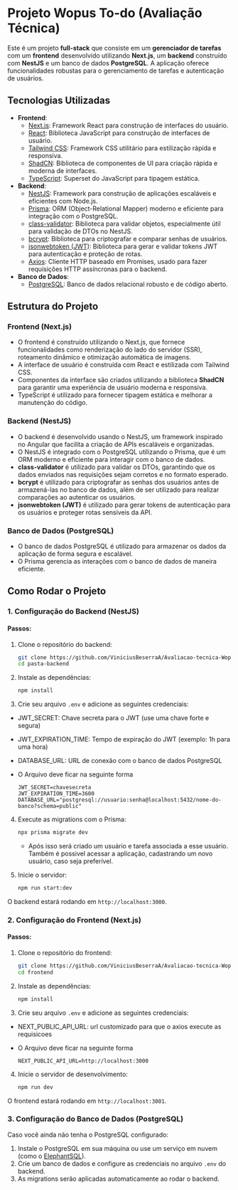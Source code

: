 # Projeto Wopus To-do (Avaliação Técnica)

Este é um projeto **full-stack** que consiste em um **gerenciador de tarefas** com um **frontend** desenvolvido utilizando **Next.js**, um **backend** construído com **NestJS** e um banco de dados **PostgreSQL**. A aplicação oferece funcionalidades robustas para o gerenciamento de tarefas e autenticação de usuários.

## Tecnologias Utilizadas

- **Frontend**:
  - [Next.js](https://nextjs.org/): Framework React para construção de interfaces do usuário.
  - [React](https://reactjs.org/): Biblioteca JavaScript para construção de interfaces de usuário.
  - [Tailwind CSS](https://tailwindcss.com/): Framework CSS utilitário para estilização rápida e responsiva.
  - [ShadCN](https://github.com/shadcn/ui): Biblioteca de componentes de UI para criação rápida e moderna de interfaces.
  - [TypeScript](https://www.typescriptlang.org/): Superset do JavaScript para tipagem estática.
- **Backend**:
  - [NestJS](https://nestjs.com/): Framework para construção de aplicações escaláveis e eficientes com Node.js.
  - [Prisma](https://www.prisma.io/): ORM (Object-Relational Mapper) moderno e eficiente para integração com o PostgreSQL.
  - [class-validator](https://github.com/typestack/class-validator): Biblioteca para validar objetos, especialmente útil para validação de DTOs no NestJS.
  - [bcrypt](https://github.com/kelektiv/bcrypt.js): Biblioteca para criptografar e comparar senhas de usuários.
  - [jsonwebtoken (JWT)](https://github.com/auth0/node-jsonwebtoken): Biblioteca para gerar e validar tokens JWT para autenticação e proteção de rotas.
  - [Axios](https://axios-http.com/ptbr/docs/intro): Cliente HTTP baseado em Promises, usado para fazer requisições HTTP assíncronas para o backend.
- **Banco de Dados**:
  - [PostgreSQL](https://www.postgresql.org/): Banco de dados relacional robusto e de código aberto.

## Estrutura do Projeto

### Frontend (Next.js)

- O frontend é construído utilizando o Next.js, que fornece funcionalidades como renderização do lado do servidor (SSR), roteamento dinâmico e otimização automática de imagens.
- A interface de usuário é construída com React e estilizada com Tailwind CSS.
- Componentes da interface são criados utilizando a biblioteca **ShadCN** para garantir uma experiência de usuário moderna e responsiva.
- TypeScript é utilizado para fornecer tipagem estática e melhorar a manutenção do código.

### Backend (NestJS)

- O backend é desenvolvido usando o NestJS, um framework inspirado no Angular que facilita a criação de APIs escaláveis e organizadas.
- O NestJS é integrado com o PostgreSQL utilizando o Prisma, que é um ORM moderno e eficiente para interagir com o banco de dados.
- **class-validator** é utilizado para validar os DTOs, garantindo que os dados enviados nas requisições sejam corretos e no formato esperado.
- **bcrypt** é utilizado para criptografar as senhas dos usuários antes de armazená-las no banco de dados, além de ser utilizado para realizar comparações ao autenticar os usuários.
- **jsonwebtoken (JWT)** é utilizado para gerar tokens de autenticação para os usuários e proteger rotas sensíveis da API.

### Banco de Dados (PostgreSQL)

- O banco de dados PostgreSQL é utilizado para armazenar os dados da aplicação de forma segura e escalável.
- O Prisma gerencia as interações com o banco de dados de maneira eficiente.

## Como Rodar o Projeto

### 1. Configuração do Backend (NestJS)

#### Passos:

1. Clone o repositório do backend:

   ```bash
   git clone https://github.com/ViniciusBeserraA/Avaliacao-tecnica-Wopus.git
   cd pasta-backend
   ```

2. Instale as dependências:

   ```bash
   npm install
   ```

3. Crie seu arquivo `.env` e adicione as seguintes credenciais:

- JWT_SECRET: Chave secreta para o JWT (use uma chave forte e segura)

- JWT_EXPIRATION_TIME: Tempo de expiração do JWT (exemplo: 1h para uma hora)

- DATABASE_URL: URL de conexão com o banco de dados PostgreSQL

- O Arquivo deve ficar na seguinte forma

  ```env
  JWT_SECRET=chavesecreta
  JWT_EXPIRATION_TIME=3600
  DATABASE_URL="postgresql://usuario:senha@localhost:5432/nome-do-banco?schema=public"
  ```

4. Execute as migrations com o Prisma:

   ```bash
   npx prisma migrate dev
   ```

   - Após isso será criado um usuário e tarefa associada a esse usuário. Também é possivel acessar
     a aplicação, cadastrando um novo usuário, caso seja preferível.

5. Inicie o servidor:
   ```bash
   npm run start:dev
   ```

O backend estará rodando em `http://localhost:3000`.

### 2. Configuração do Frontend (Next.js)

#### Passos:

1. Clone o repositório do frontend:

   ```bash
   git clone https://github.com/ViniciusBeserraA/Avaliacao-tecnica-Wopus.git
   cd frontend
   ```

2. Instale as dependências:

   ```bash
   npm install
   ```

3. Crie seu arquivo `.env` e adicione as seguintes credenciais:

- NEXT_PUBLIC_API_URL: url customizado para que o axios execute as requisicoes

- O Arquivo deve ficar na seguinte forma

  ```env
  NEXT_PUBLIC_API_URL=http://localhost:3000
  ```

4. Inicie o servidor de desenvolvimento:
   ```bash
   npm run dev
   ```

O frontend estará rodando em `http://localhost:3001`.

### 3. Configuração do Banco de Dados (PostgreSQL)

Caso você ainda não tenha o PostgreSQL configurado:

1. Instale o PostgreSQL em sua máquina ou use um serviço em nuvem (como o [ElephantSQL](https://www.elephantsql.com/)).
2. Crie um banco de dados e configure as credenciais no arquivo `.env` do backend.
3. As migrations serão aplicadas automaticamente ao rodar o backend.
